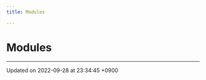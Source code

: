 ```yaml
---
title: Modules

---
```


# Modules







-------------------------------

Updated on 2022-09-28 at 23:34:45 +0900
